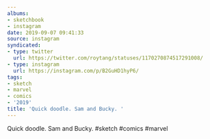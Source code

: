 ```yaml
---
albums:
- sketchbook
- instagram
date: 2019-09-07 09:41:33
source: instagram
syndicated:
- type: twitter
  url: https://twitter.com/roytang/statuses/1170270874517291008/
- type: instagram
  url: https://instagram.com/p/B2GuHD1hyP6/
tags:
- sketch
- marvel
- comics
- '2019'
title: 'Quick doodle. Sam and Bucky. '
---
```


Quick doodle. Sam and Bucky. #sketch #comics #marvel